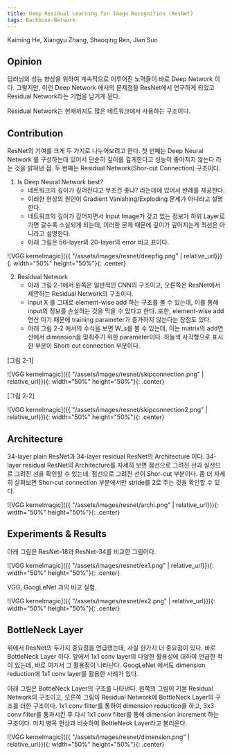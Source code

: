 ```yaml
---
title: Deep Residual Learning for Image Recognition (ResNet)
tags: Backbone-Network
---
```




Kaiming He, Xiangyu Zhang, Shaoqing Ren, Jian Sun



## Opinion

딥러닝의 성능 향상을 위하여 계속적으로 이루어진 노력들이 바로 Deep Network 이다. 
그렇지만, 이런 Deep Network 에서의 문제점을 ResNet에서 연구하게 되었고 Residual Network라는 기법을 남기게 된다. 

Residual Network는 현재까지도 많은 네트워크에서 사용하는 구조이다. 



## Contribution

ResNet의 기여를 크게 두 가지로 나누어보려고 한다. 첫 번째는 Deep Neural Network 를 구성하는데 있어서 단순히 깊이를 깊게한다고 성능이 좋아지지 않는다 라는 것을 밝혀낸 점. 두 번째는 Residual Network(Shor-cut Connection) 구조이다. 

1. Is Deep Neural Network best?
	* 네트워크의 깊이가 깊어진다고 무조건 좋냐? 라는데에 있어서 반례를 제공한다. 
	* 이러한 현상의 원인이 Gradient Vanishing/Exploding 문제가 아니라고 설명한다.
	* 네트워크의 깊이가 깊어지면서 Input Image가 갖고 있는 정보가 하위 Layer로 가면 갈수록 소실되게 되는데, 이러한 문제 때문에 깊이가 깊어지는게 최선은 아니라고 설명한다.
	* 아래 그림은 56-layer와 20-layer의 error 비교 표이다.

![VGG kernelmagic]({{ "/assets/images/resnet/deepfig.png" | relative_url}}){: width="50%" height="50%"}{: .center}  



2. Residual Network
	* 아래 그림 2-1에서 왼쪽은 일반적인 CNN의 구조이고, 오른쪽은 ResNet에서 제안하는 Residual Network의 구조이다. 
	* input X 를 그대로 element-wise add 하는 구조를 볼 수 있는데, 이를 통해 input의 정보를 손실하는 것을 막을 수 있다고 한다. 또한, element-wise add 연산 이기 때문에 training parameter가 증가하지 않는다는 장점도 있다. 
	* 아래 그림 2-2 에서의 수식을 보면 W_s를 볼 수 있는데, 이는 matrix의 add연산에서 dimension을 맞춰주기 위한 parameter이다. 하늘색 사각형으로 표시한 부분이 Short-cut connection 부분이다. 

[그림 2-1]

![VGG kernelmagic]({{ "/assets/images/resnet/skipconnection.png" | relative_url}}){: width="50%" height="50%"}{: .center}  



[그림 2-2]

![VGG kernelmagic]({{ "/assets/images/resnet/skipconnection2.png" | relative_url}}){: width="50%" height="50%"}{: .center}  



## Architecture

34-layer plain ResNet과 34-layer residual ResNet의 Architecture 이다. 34-layer residual ResNet의 Architecture를 자세히 보면 점선으로 그려진 선과 실선으로 그려진 선을 확인할 수 있는데, 점선으로 그려진 선이 Shor-cut 부분이다. 좀 더 자세히 살펴보면 Shor-cut connection 부분에서만 stride를 2로 주는 것을 확인할 수 있다.

![VGG kernelmagic]({{ "/assets/images/resnet/archi.png" | relative_url}}){: width="50%" height="50%"}{: .center}  



## Experiments & Results

아래 그림은 ResNet-18과 ResNet-34를 비교한 그림이다. 

![VGG kernelmagic]({{ "/assets/images/resnet/ex1.png" | relative_url}}){: width="50%" height="50%"}{: .center}  



VGG, GoogLeNet 과의 비교 실험.

![VGG kernelmagic]({{ "/assets/images/resnet/ex2.png" | relative_url}}){: width="50%" height="50%"}{: .center}  



## BottleNeck Layer

위에서 ResNet의 두가지 중요점을 언급했는데, 사실 한가지 더 중요점이 있다. 바로 BottleNeck Layer 이다. 앞에서 1x1 conv layer의 다양한 활용성에 대하여 언급한 적이 있는데, 바로 여기서 그 활용점이 나타난다. GoogLeNet 에서도 dimension reduction에 1x1 conv layer를 활용한 사례가 있다. 

아래 그림은 BottleNeck Layer의 구조를 나타낸다. 왼쪽의 그림이 기본 Residual Network의 구조이고, 오른쪽 그림이 Residual Network에 BottleNeck Layer의 구조를 더한 구조이다. 
1x1 conv filter를 통하여 dimension reduction을 하고, 3x3 conv filter를 통과시킨 후 다시 1x1 conv filter를 통해 dimension increment 하는 구조이다. 마치 병목 현상과 비슷하여 BottleNeck Layer라고 불리운다. 

![VGG kernelmagic]({{ "/assets/images/resnet/dimension.png" | relative_url}}){: width="50%" height="50%"}{: .center}  


